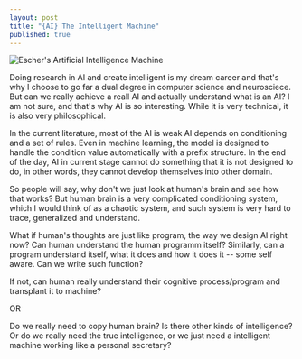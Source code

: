 ```yaml
---
layout: post
title: "{AI} The Intelligent Machine"
published: true
---
```


![Escher's Artificial Intelligence Machine](https://raw.githubusercontent.com/WesleyyC/wesleyyc.github.io/master/images/escher_avatar.jpg)

Doing research in AI and create intelligent is my dream career and that's why I choose to go far a dual degree in computer science and neurosciece. But can we really achieve a reall AI and actually understand what is an AI? I am not sure, and that's why AI is so interesting. While it is very technical, it is also very philosophical.

In the current literature, most of the AI is weak AI depends on conditioning and a set of rules. Even in machine learning, the model is designed to handle the condition value automatically with a prefix structure. In the end of the day, AI in current stage cannot do something that it is not designed to do, in other words, they cannot develop themselves into other domain.

So people will say, why don't we just look at human's brain and see how that works? But human brain is a very complicated conditioning system, which I would think of as a chaotic system, and such system is very hard to trace, generalized and understand.

What if human's thoughts are just like program, the way we design AI right now? Can human understand the human programm itself? Similarly, can a program understand itself, what it does and how it does it -- some self aware. Can we write such function?

If not, can human really understand their cognitive process/program and transplant it to machine? 

OR

Do we really need to copy human brain? Is there other kinds of intelligence? Or do we really need the true intelligence, or we just need a intelligent machine working like a personal secretary?

